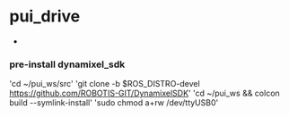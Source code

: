 # pui_drive
-

### pre-install dynamixel_sdk 
'cd ~/pui_ws/src'
'git clone -b $ROS_DISTRO-devel https://github.com/ROBOTIS-GIT/DynamixelSDK'
'cd ~/pui_ws && colcon build --symlink-install'
'sudo chmod a+rw /dev/ttyUSB0'

